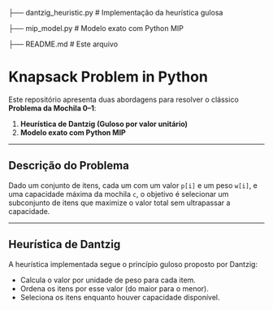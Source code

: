 ├── dantzig_heuristic.py     # Implementação da heurística gulosa

├── mip_model.py             # Modelo exato com Python MIP

├── README.md                # Este arquivo

# Knapsack Problem in Python

Este repositório apresenta duas abordagens para resolver o clássico **Problema da Mochila 0–1**:

1. **Heurística de Dantzig (Guloso por valor unitário)**
2. **Modelo exato com Python MIP**

---

## Descrição do Problema

Dado um conjunto de itens, cada um com um valor `p[i]` e um peso `w[i]`, e uma capacidade máxima da mochila `c`, o objetivo é selecionar um subconjunto de itens que maximize o valor total sem ultrapassar a capacidade.

---

## Heurística de Dantzig

A heurística implementada segue o princípio guloso proposto por Dantzig:

- Calcula o valor por unidade de peso para cada item.
- Ordena os itens por esse valor (do maior para o menor).
- Seleciona os itens enquanto houver capacidade disponível.
